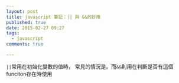 ```yaml
---
layout: post
title: javascript 筆記：|| 與 &&的妙用
published: true
date: 2015-02-27 09:27
tags:
  - javascript
comments: true

---
```

`||`常用在初始化變數的值時，
常見的情況是。而`&&`則用在判斷是否有這個funciton存在時使用

